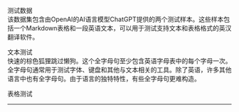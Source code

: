 测试数据  
该数据集包含由OpenAI的AI语言模型ChatGPT提供的两个测试样本。这些样本包括一个Markdown表格和一段英语文本，可以用于测试支持文本和表格格式的英汉翻译软件。  

文本测试  
快速的棕色狐狸跳过懒狗。这个全字母句至少包含英语字母表中的每个字母一次。全字母句通常用于测试字体、键盘和其他与文本相关的工具。除了英语，许多其他语言中也有全字母句。由于语言的独特特性，有些全字母句更难构造。  

表格测试

---

